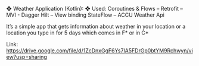 ❖	Weather Application (Kotlin):
❖	Used: Coroutines & Flows – Retrofit – MVI -  Dagger Hilt – View binding StateFlow  – ACCU Weather Api

It’s a simple app that gets information about weather in your location or a location you type in for 5 days which comes in F* or in C*

Link: https://drive.google.com/file/d/1ZcDnxGgF6Ys7IA5FDrGp0btYM9Rchwyn/view?usp=sharing
